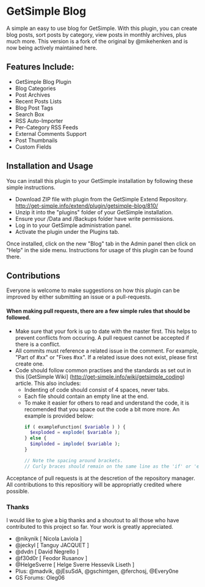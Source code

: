 # GetSimple Blog
A simple an easy to use blog for GetSimple. With this plugin, you can create blog posts, sort posts by category, view posts in monthly archives, plus much more. This version is a fork of the original by @mikehenken and is now being actively maintained here.

## Features Include:
- GetSimple Blog Plugin
- Blog Categories
- Post Archives
- Recent Posts Lists
- Blog Post Tags
- Search Box
- RSS Auto-Importer
- Per-Category RSS Feeds
- External Comments Support
- Post Thumbnails
- Custom Fields

## Installation and Usage
You can install this plugin to your GetSimple installation by following these simple instructions.

- Download ZIP file with plugin from the GetSimple Extend Repository.
  http://get-simple.info/extend/plugin/getsimple-blog/810/
- Unzip it into the "plugins" folder of your GetSimple installation.
- Ensure your /Data and /Backups folder have write permissions.
- Log in to your GetSimple administration panel.
- Activate the plugin under the Plugins tab.

Once installed, click on the new "Blog" tab in the Admin panel then click on "Help" in the side menu. Instructions for usage of this plugin can be found there.

## Contributions
Everyone is welcome to make suggestions on how this plugin can be improved by either submitting an issue or a pull-requests.

#### When making pull requests, there are a few simple rules that should be followed.
- Make sure that your fork is up to date with the master first. This helps to prevent conflicts from occuring. A pull request cannot be accepted if there is a conflict.
- All commits must reference a related issue in the comment. For example, "Part of #xx" or "Fixes #xx". If a related issue does not exist, please first create one.
- Code should follow common practises and the standards as set out in this [GetSimple Wiki] (http://get-simple.info/wiki/getsimple_coding) article. This also includes:
  - Indenting of code should consist of 4 spaces, never tabs.
  - Each file should contain an empty line at the end.
  - To make it easier for others to read and understand the code, it is recomended that you space out the code a bit more more. An example is provided below:
    ```php
    if ( exampleFunction( $variable ) ) {
      $exploded = explode( $variable );
    } else {
      $imploded = implode( $variable );
    }
    
    // Note the spacing around brackets.
    // Curly braces should remain on the same line as the 'if' or 'else' statements.
    ```

Acceptance of pull requests is at the descretion of the repository manager. All contributions to this repositiory will be appropriatly credited where possible.

### Thanks
I would like to give a big thanks and a shoutout to all those who have contributed to this project so far. Your work is greatly appreciated.
- @nikynik [ Nicola Laviola ]
- @jeckyl [ Tanguy JACQUET ]
- @dvdn [ David Negrello ]
- @f30d0r [ Feodor Rusanov ]
- @HelgeSverre [ Helge Sverre Hessevik Liseth ]
- Plus: @madvik, @jEsuSdA, @gschintgen, @ferchosj, @Every0ne
- GS Forums: Oleg06

